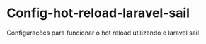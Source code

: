 # Config-hot-reload-laravel-sail
Configurações para funcionar o hot reload utilizando o laravel sail
